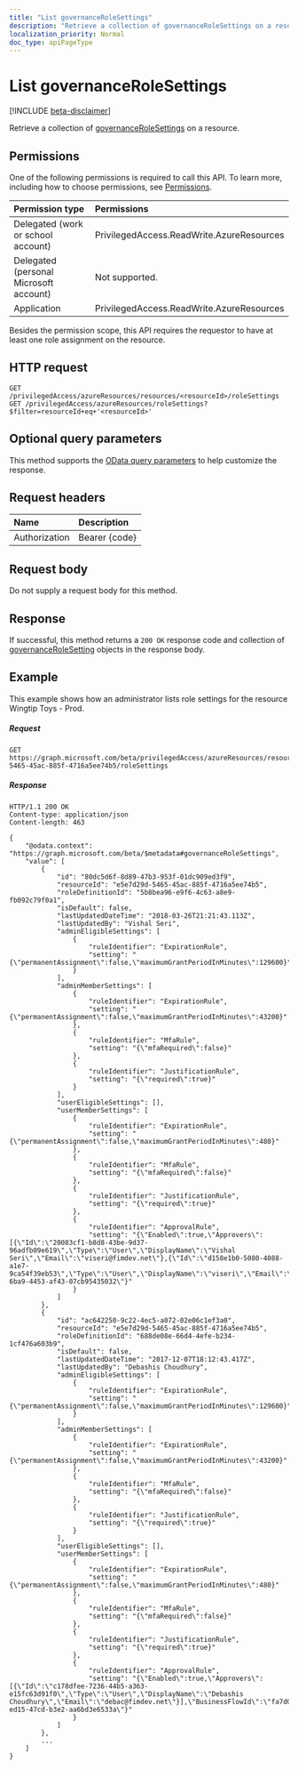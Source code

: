```yaml
---
title: "List governanceRoleSettings"
description: "Retrieve a collection of governanceRoleSettings on a resource."
localization_priority: Normal
doc_type: apiPageType
---
```


# List governanceRoleSettings

[!INCLUDE [beta-disclaimer](../../includes/beta-disclaimer.md)]

Retrieve a collection of [governanceRoleSettings](../resources/governancerolesetting.md) on a resource.

## Permissions
One of the following permissions is required to call this API. To learn more, including how to choose permissions, see [Permissions](/graph/permissions-reference).

|Permission type      | Permissions              |
|:--------------------|:---------------------------------------------------------|
|Delegated (work or school account) | PrivilegedAccess.ReadWrite.AzureResources  |
|Delegated (personal Microsoft account) | Not supported.    |
|Application | PrivilegedAccess.ReadWrite.AzureResources |

Besides the permission scope, this API requires the requestor to have at least one role assignment on the resource.
## HTTP request
<!-- { "blockType": "ignored" } -->
```http
GET /privilegedAccess/azureResources/resources/<resourceId>/roleSettings
GET /privilegedAccess/azureResources/roleSettings?$filter=resourceId+eq+'<resourceId>'
```
## Optional query parameters
This method supports the [OData query parameters](/graph/query-parameters) to help customize the response.

## Request headers
| Name      |Description|
|:----------|:----------|
| Authorization  | Bearer {code}|

## Request body
Do not supply a request body for this method.

## Response
If successful, this method returns a `200 OK` response code and collection of [governanceRoleSetting](../resources/governancerolesetting.md) objects in the response body.

## Example
This example shows how an administrator lists role settings for the resource Wingtip Toys - Prod. 
<!-- {
  "blockType": "request",
  "name": "get_governancerolesettings"
}-->
##### Request
```http
GET https://graph.microsoft.com/beta/privilegedAccess/azureResources/resources/e5e7d29d-5465-45ac-885f-4716a5ee74b5/roleSettings
```
##### Response
<!-- {
  "blockType": "response",
  "truncated": true,
  "@odata.type": "microsoft.graph.governanceRoleSetting",
  "isCollection": true
} -->
```http
HTTP/1.1 200 OK
Content-type: application/json
Content-length: 463

{
    "@odata.context": "https://graph.microsoft.com/beta/$metadata#governanceRoleSettings",
    "value": [
        {
            "id": "80dc5d6f-8d89-47b3-953f-01dc909ed3f9",
            "resourceId": "e5e7d29d-5465-45ac-885f-4716a5ee74b5",
            "roleDefinitionId": "5b8bea96-e9f6-4c63-a8e9-fb092c79f0a1",
            "isDefault": false,
            "lastUpdatedDateTime": "2018-03-26T21:21:43.113Z",
            "lastUpdatedBy": "Vishal Seri",
            "adminEligibleSettings": [
                {
                    "ruleIdentifier": "ExpirationRule",
                    "setting": "{\"permanentAssignment\":false,\"maximumGrantPeriodInMinutes\":129600}"
                }
            ],
            "adminMemberSettings": [
                {
                    "ruleIdentifier": "ExpirationRule",
                    "setting": "{\"permanentAssignment\":false,\"maximumGrantPeriodInMinutes\":43200}"
                },
                {
                    "ruleIdentifier": "MfaRule",
                    "setting": "{\"mfaRequired\":false}"
                },
                {
                    "ruleIdentifier": "JustificationRule",
                    "setting": "{\"required\":true}"
                }
            ],
            "userEligibleSettings": [],
            "userMemberSettings": [
                {
                    "ruleIdentifier": "ExpirationRule",
                    "setting": "{\"permanentAssignment\":false,\"maximumGrantPeriodInMinutes\":480}"
                },
                {
                    "ruleIdentifier": "MfaRule",
                    "setting": "{\"mfaRequired\":false}"
                },
                {
                    "ruleIdentifier": "JustificationRule",
                    "setting": "{\"required\":true}"
                },
                {
                    "ruleIdentifier": "ApprovalRule",
                    "setting": "{\"Enabled\":true,\"Approvers\":[{\"Id\":\"20083cf1-b8d8-43be-9d37-96adfb09e619\",\"Type\":\"User\",\"DisplayName\":\"Vishal Seri\",\"Email\":\"viseri@fimdev.net\"},{\"Id\":\"d158e1b0-5080-4088-a1e7-9ca54f39eb53\",\"Type\":\"User\",\"DisplayName\":\"viseri\",\"Email\":\"viseri@microsoft.com\"}],\"BusinessFlowId\":\"8df9e93a-6ba9-4453-af43-07cb95435032\"}"
                }
            ]
        },
        {
            "id": "ac642250-9c22-4ec5-a072-02e06c1ef3a0",
            "resourceId": "e5e7d29d-5465-45ac-885f-4716a5ee74b5",
            "roleDefinitionId": "688de08e-66d4-4efe-b234-1cf476a603b9",
            "isDefault": false,
            "lastUpdatedDateTime": "2017-12-07T18:12:43.417Z",
            "lastUpdatedBy": "Debashis Choudhury",
            "adminEligibleSettings": [
                {
                    "ruleIdentifier": "ExpirationRule",
                    "setting": "{\"permanentAssignment\":false,\"maximumGrantPeriodInMinutes\":129600}"
                }
            ],
            "adminMemberSettings": [
                {
                    "ruleIdentifier": "ExpirationRule",
                    "setting": "{\"permanentAssignment\":false,\"maximumGrantPeriodInMinutes\":43200}"
                },
                {
                    "ruleIdentifier": "MfaRule",
                    "setting": "{\"mfaRequired\":false}"
                },
                {
                    "ruleIdentifier": "JustificationRule",
                    "setting": "{\"required\":true}"
                }
            ],
            "userEligibleSettings": [],
            "userMemberSettings": [
                {
                    "ruleIdentifier": "ExpirationRule",
                    "setting": "{\"permanentAssignment\":false,\"maximumGrantPeriodInMinutes\":480}"
                },
                {
                    "ruleIdentifier": "MfaRule",
                    "setting": "{\"mfaRequired\":false}"
                },
                {
                    "ruleIdentifier": "JustificationRule",
                    "setting": "{\"required\":true}"
                },
                {
                    "ruleIdentifier": "ApprovalRule",
                    "setting": "{\"Enabled\":true,\"Approvers\":[{\"Id\":\"c178dfee-7236-44b5-a363-e15fc63d91f0\",\"Type\":\"User\",\"DisplayName\":\"Debashis Choudhury\",\"Email\":\"debac@fimdev.net\"}],\"BusinessFlowId\":\"fa7d0b98-ed15-47cd-b3e2-aa6bd3e6533a\"}"
                }
            ]
        },
        ...
    ]
}
```

<!-- uuid: 8fcb5dbc-d5aa-4681-8e31-b001d5168d79
2015-10-25 14:57:30 UTC -->
<!--
{
  "type": "#page.annotation",
  "description": "List governanceRoleSettings",
  "keywords": "",
  "section": "documentation",
  "tocPath": "",
  "suppressions": [
    "Error: /api-reference/beta/api/governancerolesetting-list.md:\r\n      Exception processing links.\r\n    System.ArgumentException: Link Definition was null. Link text: !INCLUDE [beta-disclaimer](../../includes/beta-disclaimer.md)\r\n      at ApiDoctor.Validation.DocFile.get_LinkDestinations()\r\n      at ApiDoctor.Validation.DocSet.ValidateLinks(Boolean includeWarnings, String[] relativePathForFiles, IssueLogger issues, Boolean requireFilenameCaseMatch, Boolean printOrphanedFiles)"
  ]
}
-->

